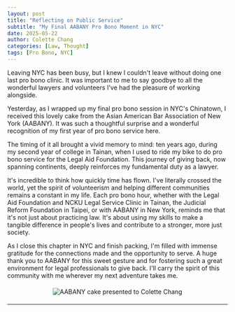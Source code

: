 ```yaml
---
layout: post
title: "Reflecting on Public Service"
subtitle: "My Final AABANY Pro Bono Moment in NYC"
date: 2025-05-22
author: Colette Chang
categories: [Law, Thought]
tags: [Pro Bono, NYC]
---
```


Leaving NYC has been busy, but I knew I couldn't leave without doing one last pro bono clinic. It was important to me to say goodbye to all the wonderful lawyers and volunteers I've had the pleasure of working alongside.

Yesterday, as I wrapped up my final pro bono session in NYC's Chinatown, I received this lovely cake from the Asian American Bar Association of New York (AABANY). It was such a thoughtful surprise and a wonderful recognition of my first year of pro bono service here.

The timing of it all brought a vivid memory to mind: ten years ago, during my second year of college in Tainan, when I used to ride my bike to do pro bono service for the Legal Aid Foundation. This journey of giving back, now spanning continents, deeply reinforces my fundamental duty as a lawyer.

It's incredible to think how quickly time has flown. I've literally crossed the world, yet the spirit of volunteerism and helping different communities remains a constant in my life. Each pro bono hour, whether with the Legal Aid Foundation and NCKU Legal Service Clinic in Tainan, the Judicial Reform Foundation in Taipei, or with AABANY in New York, reminds me that it's not just about practicing law. It's about using my skills to make a tangible difference in people's lives and contribute to a stronger, more just society.

As I close this chapter in NYC and finish packing, I'm filled with immense gratitude for the connections made and the opportunity to serve. A huge thank you to AABANY for this sweet gesture and for fostering such a great environment for legal professionals to give back. I'll carry the spirit of this community with me wherever my next adventure takes me.

<div style="text-align: center; margin: 20px 0;">
  <img src="{{ site.baseurl }}/assets/blog-images/AABANY.jpg" alt="AABANY cake presented to Colette Chang" style="max-width: 100%; height: auto;">
</div>

--- 